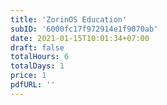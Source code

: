 ```yaml
---
title: 'ZorinOS Education'
subID: '6000fc17f972914e1f9070ab'
date: 2021-01-15T10:01:34+07:00
draft: false
totalHours: 6
totalDays: 1
price: 1
pdfURL: ''
---
```


